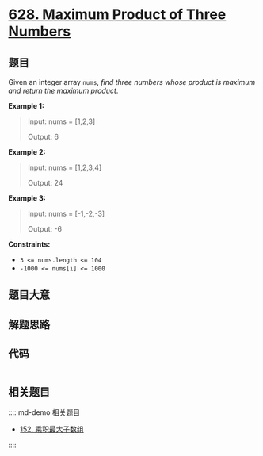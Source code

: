 # [628. Maximum Product of Three Numbers](https://leetcode.com/problems/maximum-product-of-three-numbers/)

## 题目

Given an integer array `nums`, _find three numbers whose product is maximum
and return the maximum product_.



**Example 1:**

> Input: nums = [1,2,3]
> 
> Output: 6

**Example 2:**

> Input: nums = [1,2,3,4]
> 
> Output: 24

**Example 3:**

> Input: nums = [-1,-2,-3]
> 
> Output: -6

**Constraints:**

  * `3 <= nums.length <= 104`
  * `-1000 <= nums[i] <= 1000`


## 题目大意

## 解题思路

## 代码

```javascript

```

## 相关题目

:::: md-demo 相关题目
- [152. 乘积最大子数组](./0152.md)

::::
